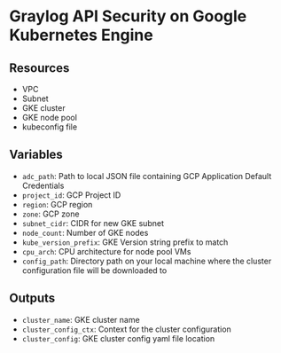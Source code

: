 # Graylog API Security on Google Kubernetes Engine

## Resources

- VPC
- Subnet
- GKE cluster
- GKE node pool
- kubeconfig file

## Variables

- `adc_path`: Path to local JSON file containing GCP Application Default Credentials
- `project_id`: GCP Project ID
- `region`: GCP region
- `zone`: GCP zone
- `subnet_cidr`: CIDR for new GKE subnet
- `node_count`: Number of GKE nodes
- `kube_version_prefix`: GKE Version string prefix to match
- `cpu_arch`: CPU architecture for node pool VMs
- `config_path`: Directory path on your local machine where the cluster configuration file will be downloaded to

## Outputs

- `cluster_name`: GKE cluster name
- `cluster_config_ctx`: Context for the cluster configuration
- `cluster_config`: GKE cluster config yaml file location